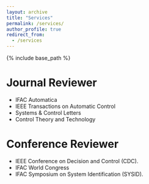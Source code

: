 ```yaml
---
layout: archive
title: "Services"
permalink: /services/
author_profile: true
redirect_from:
  - /services
---
```


{% include base_path %}



Journal Reviewer 
======
- IFAC Automatica
- IEEE Transactions on Automatic Control
- Systems & Control Letters
- Control Theory and Technology


Conference Reviewer
======
- IEEE Conference on Decision and Control (CDC).
- IFAC World Congress
- IFAC Symposium on System Identification (SYSID). 


